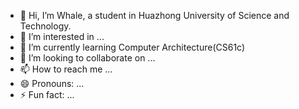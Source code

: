 - 👋 Hi, I’m Whale, a student in Huazhong University of Science and Technology.
- 👀 I’m interested in ...
- 🌱 I’m currently learning Computer Architecture(CS61c)
- 💞️ I’m looking to collaborate on ...
- 📫 How to reach me ...
- 😄 Pronouns: ...
- ⚡ Fun fact: ...

<!---
whale-withme/whale-withme is a ✨ special ✨ repository because its `README.md` (this file) appears on your GitHub profile.
You can click the Preview link to take a look at your changes.
--->
